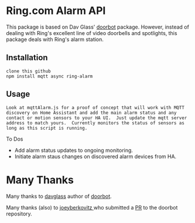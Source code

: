 Ring.com Alarm API
=====================
This package is based on Dav Glass' [doorbot](https://github.com/davglass/doorbot) package.
However, instead of dealing with Ring's excellent line of video doorbells and spotlights,
this package deals with Ring's alarm station.

Installation
------------

    clone this github
    npm install mqtt async ring-alarm

Usage
-----

    Look at mqttAlarm.js for a proof of concept that will work with MQTT discovery on Home Assistant and add the main alarm status and any contact or motion sensors to your HA UI.  Just update the mqtt server address to match yours.  Currently monitors the status of sensors as long as this script is running.
    
To Dos
* Add alarm status updates to ongoing monitoring.
* Initiate alarm staus changes on discovered alarm devices from HA.
    
# Many Thanks
Many thanks to [davglass](https://github.com/davglass) author of
[doorbot](https://github.com/davglass/doorbot).

Many thanks (also) to [joeyberkovitz ](https://github.com/joeyberkovitz) who submitted a
[PR](https://github.com/davglass/doorbot/pull/27) to the doorbot repository.
